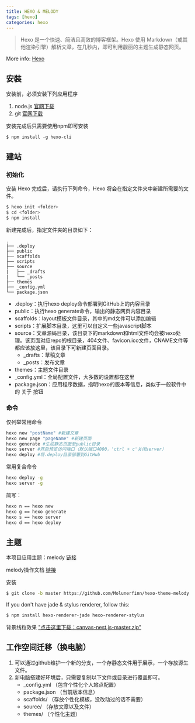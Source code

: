 ```yaml
---
title: HEXO & MELODY
tags: [hexo]
categories: hexo
---
```

> Hexo 是一个快速、简洁且高效的博客框架。Hexo 使用 Markdown（或其他渲染引擎）解析文章，在几秒内，即可利用靓丽的主题生成静态网页。

More info: [Hexo](https://hexo.io/zh-cn/)

## 安裝

安装前，必须安装下列应用程序

1. node.js [官网下载](https://nodejs.org/en/)
2. git [官网下载](https://git-scm.com/)

安装完成后只需要使用npm即可安装

```
$ npm install -g hexo-cli
```

<!-- more -->

## 建站

### 初始化

安装 Hexo 完成后，请执行下列命令，Hexo 将会在指定文件夹中新建所需要的文件。

``` bash
$ hexo init <folder>
$ cd <folder>
$ npm install
```

新建完成后，指定文件夹的目录如下：

```
.
├── .deploy
├── public
├── scaffolds
├── scripts
├── source
|   ├── _drafts
|   └── _posts
├── themes
├── _config.yml
└── package.json
```

* .deploy：执行hexo deploy命令部署到GitHub上的内容目录
* public：执行hexo generate命令，输出的静态网页内容目录
* scaffolds：layout模板文件目录，其中的md文件可以添加编辑
* scripts：扩展脚本目录，这里可以自定义一些javascript脚本
* source：文章源码目录，该目录下的markdown和html文件均会被hexo处理。该页面对应repo的根目录，404文件、favicon.ico文件，CNAME文件等都应该放这里，该目录下可新建页面目录。
	* _drafts：草稿文章
	* _posts：发布文章
* themes：主题文件目录
* _config.yml：全局配置文件，大多数的设置都在这里
* package.json：应用程序数据，指明hexo的版本等信息，类似于一般软件中的 关于 按钮

### 命令

仅列举常用命令

``` bash
hexo new "postName" #新建文章
hexo new page "pageName" #新建页面
hexo generate #生成静态页面至public目录
hexo server #开启预览访问端口（默认端口4000，'ctrl + c'关闭server）
hexo deploy #将.deploy目录部署到GitHub
```

常用复合命令

``` bash
hexo deploy -g
hexo server -g
```

简写：

``` bash
hexo n == hexo new
hexo g == hexo generate
hexo s == hexo server
hexo d == hexo deploy
```

## 主题

本项目应用主题：melody  [链接](https://github.com/Molunerfinn/hexo-theme-melody)

melody操作文档  [链接](https://molunerfinn.com/hexo-theme-melody-doc/#/)


安装

``` bash
$ git clone -b master https://github.com/Molunerfinn/hexo-theme-melody themes/melody
```

If you don't have jade & stylus renderer, follow this:

``` bash
$ npm install hexo-renderer-jade hexo-renderer-stylus
```

背景线粒效果
["点击这里下载：canvas-nest.js-master.zip"](/files/canvas-nest/canvas-nest.js-master.zip)

## 工作空间迁移（换电脑）

1. 可以通过github维护一个新的分支，一个存静态文件用于展示，一个存放源生文件。
2. 新电脑搭建好环境后，只需要复制以下文件或目录进行覆盖即可。
	* _config.yml  	（包含个性化个人站点配置）
	* package.json 	（当前版本信息）
	* scaffolds/ 	（存放个性化模板，没改动过的话不需要）
	* source/ 		（存放文章以及文件）
	* themes/		（个性化主题）
